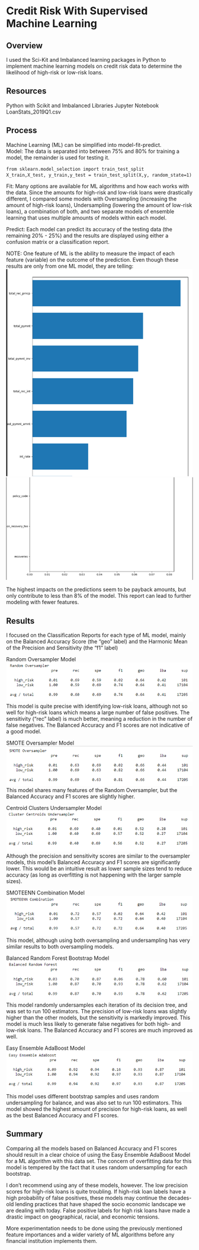 # Credit Risk With Supervised Machine Learning

## Overview
I used the Sci-Kit and Imbalanced learning packages in Python to implement machine learning models on credit risk data to determine the likelihood of high-risk or low-risk loans.

## Resources
Python with Scikit and Imbalanced Libraries
Jupyter Notebook
LoanStats_2019Q1.csv

## Process
Machine Learning (ML) can be simplified into model-fit-predict.  
Model: The data is separated into between 75% and 80% for training a model, the remainder is used for testing it.  
```
from sklearn.model_selection import train_test_split
X_train,X_test, y_train,y_test = train_test_split(X,y, random_state=1)
```
Fit: Many options are available for ML algorithms and how each works with the data.  Since the amounts for high-risk and low-risk loans were drastically different, I compared some models with Oversampling (increasing the amount of high-risk loans), Undersampling (lowering the amount of low-risk loans), a combination of both, and two separate models of ensemble learning that uses multiple amounts of models within each model.

Predict: Each model can predict its accuracy of the testing data (the remaining 20% - 25%) and the results are displayed using either a confusion matrix or a classification report.

NOTE: One feature of ML is the ability to measure the impact of each feature (variable) on the outcome of the prediction. Even though these results are only from one ML model, they are telling:
![image](https://github.com/jakatz87/Credit_Risk_Analysis/blob/main/Resources/Features.png)
![image](https://github.com/jakatz87/Credit_Risk_Analysis/blob/main/Resources/Features2.png)

The highest impacts on the predictions seem to be payback amounts, but only contribute to less than 8% of the model.  This report can lead to further modeling with fewer features.

## Results
I focused on the Classification Reports for each type of ML model, mainly on the Balanced Accuracy Score (the “geo” label) and the Harmonic Mean of the Precision and Sensitivity (the “f1” label)

Random Oversampler Model
![image](https://github.com/jakatz87/Credit_Risk_Analysis/blob/main/Resources/Random_Over1.png)
This model is quite precise with identifying low-risk loans, although not so well for high-risk loans which means a large number of false positives.  The sensitivity (“rec” label) is much better, meaning a reduction in the number of false negatives.  The Balanced Accuracy and F1 scores are not indicative of a good model.

SMOTE Oversampler Model
![image](https://github.com/jakatz87/Credit_Risk_Analysis/blob/main/Resources/SMOTE1.png)
This model shares many features of the Random Oversampler, but the Balanced Accuracy and F1 scores are slightly higher.

Centroid Clusters Undersampler Model
![image](https://github.com/jakatz87/Credit_Risk_Analysis/blob/main/Resources/Cluster_Centroids1.png)
Although the precision and sensitivity scores are similar to the oversampler models, this model’s Balanced Accuracy and F1 scores are significantly lower.  This would be an intuitive result as lower sample sizes tend to reduce accuracy (as long as overfitting is not happening with the larger sample sizes).

SMOTEENN Combination Model
![image](https://github.com/jakatz87/Credit_Risk_Analysis/blob/main/Resources/SMOTEENN1.png)
This model, although using both oversampling and undersampling has very similar results to both oversampling models.

Balanced Random Forest Bootstrap Model
![image](https://github.com/jakatz87/Credit_Risk_Analysis/blob/main/Resources/Balanced_Random_Forest1.png)
This model randomly undersamples each iteration of its decision tree, and was set to run 100 estimators.  The precision of low-risk loans was slightly higher than the other models, but the sensitivity is markedly improved.  This model is much less likely to generate false negatives for both high- and low-risk loans.  The Balanced Accuracy and F1 scores are much improved as well.

Easy Ensemble AdaBoost Model
![image](https://github.com/jakatz87/Credit_Risk_Analysis/blob/main/Resources/Easy_Ensemble_AdaBoost.png)
This model uses different bootstrap samples and uses random undersampling for balance, and was also set to run 100 estimators.  This model showed the highest amount of precision for high-risk loans, as well as the best Balanced Accuracy and F1 scores.

## Summary
Comparing all the models based on Balanced Accuracy and F1 scores should result in a clear choice of using the Easy Ensemble AdaBoost Model for a ML algorithm with this data set. The concern of overfitting data for this model is tempered by the fact that it uses random undersampling for each bootstrap.

I don’t recommend using any of these models, however.  The low precision scores for high-risk loans is quite troubling.  If high-risk loan labels have a high probability of false positives, these models may continue the decades-old lending practices that have shaped the socio economic landscape we are dealing with today.  False positive labels for high risk loans have made a drastic impact on geographical, racial, and economic tensions.  

More experimentation needs to be done using the previously mentioned feature importances and a wider variety of ML algorithms before any financial institution implements them.  



